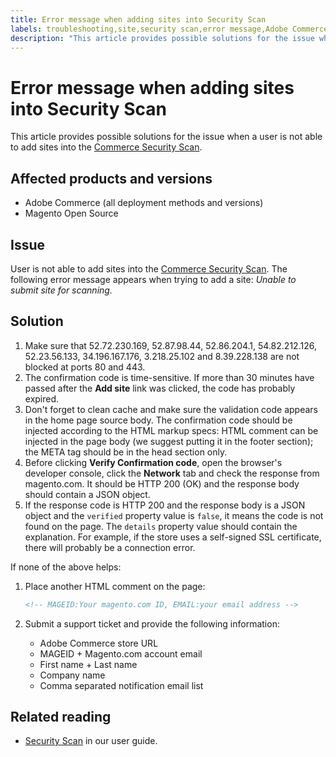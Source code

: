 ```yaml
---
title: Error message when adding sites into Security Scan
labels: troubleshooting,site,security scan,error message,Adobe Commerce,cloud infrastructure,on-premises,Magento Open Source,2.3.0,2.3.1,2.3.2,2.3.2-p2,2.3.3,2.3.3-p1,2.3.4,2.3.4-p2,2.3.5-p1,2.3.5-p2,2.3.6,2.3.6-p1,2.3.7,2.4.0,2.4.0-p1,2.4.1-p1,2.4.2,2.4.2-p1,2.3.7-p1,2.3.7-p2,2.4.1,2.4.2-p2,2.4.3,2.4.3-p1
description: "This article provides possible solutions for the issue when a user is not able to add sites into the [Commerce Security Scan](https://account.magento.com/scanner/dashboard/)."
---
```


# Error message when adding sites into Security Scan

This article provides possible solutions for the issue when a user is not able to add sites into the [Commerce Security Scan](https://account.magento.com/scanner/dashboard/).

## Affected products and versions

* Adobe Commerce (all deployment methods and versions)
* Magento Open Source

## Issue

User is not able to add sites into the [Commerce Security Scan](https://account.magento.com/scanner/dashboard/). The following error message appears when trying to add a site: *Unable to submit site for scanning.*

## Solution

1. Make sure that 52.72.230.169, 52.87.98.44, 52.86.204.1, 54.82.212.126, 52.23.56.133, 34.196.167.176, 3.218.25.102 and 8.39.228.138 are not blocked at ports  80 and 443.
1. The confirmation code is time-sensitive. If more than 30 minutes have passed after the **Add site** link was clicked, the code has probably expired.
1. Don't forget to clean cache and make sure the validation code appears in the home page source body. The confirmation code should be injected according to the HTML markup specs: HTML comment can be injected in the page body (we suggest putting it in the footer section); the META tag should be in the head section only.
1. Before clicking **Verify Confirmation code**, open the browser's developer console, click the **Network** tab and check the response from magento.com. It should be HTTP 200 (OK) and the response body should contain a JSON object.
1. If the response code is HTTP 200 and the response body is a JSON object and the `verified` property value is `false`, it means the code is not found on the page. The `details` property value should contain the explanation. For example, if the store uses a self-signed SSL certificate, there will probably be a connection error.

If none of the above helps:

1. Place another HTML comment on the page:

    ```HTML
    <!-- MAGEID:Your magento.com ID, EMAIL:your email address -->
    ```

1. Submit a support ticket and provide the following information:
    * Adobe Commerce store URL
    * MAGEID + Magento.com account email
    * First name + Last name
    * Company name
    * Comma separated notification email list

## Related reading

* [Security Scan](https://docs.magento.com/user-guide/magento/security-scan.html) in our user guide.